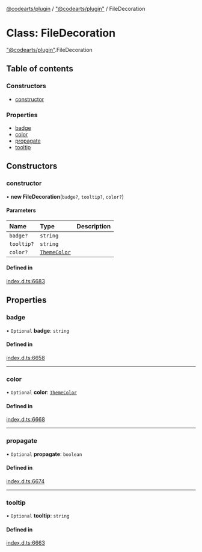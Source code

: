 [@codearts/plugin](../README.md) / ["@codearts/plugin"](../modules/_codearts_plugin_.md) / FileDecoration

# Class: FileDecoration

["@codearts/plugin"](../modules/_codearts_plugin_.md).FileDecoration

## Table of contents

### Constructors

- [constructor](codearts_plugin_.FileDecoration.md#constructor)

### Properties

- [badge](codearts_plugin_.FileDecoration.md#badge)
- [color](codearts_plugin_.FileDecoration.md#color)
- [propagate](codearts_plugin_.FileDecoration.md#propagate)
- [tooltip](codearts_plugin_.FileDecoration.md#tooltip)

## Constructors

### constructor

• **new FileDecoration**(`badge?`, `tooltip?`, `color?`)

#### Parameters

| Name | Type | Description |
| :------ | :------ | :------ |
| `badge?` | `string` |  |
| `tooltip?` | `string` |  |
| `color?` | [`ThemeColor`](codearts_plugin_.ThemeColor.md) |  |

#### Defined in

[index.d.ts:6683](https://github.com/huaweicloud/cloudide-plugin-api/blob/d4de966/index.d.ts#L6683)

## Properties

### badge

• `Optional` **badge**: `string`

#### Defined in

[index.d.ts:6658](https://github.com/huaweicloud/cloudide-plugin-api/blob/d4de966/index.d.ts#L6658)

___

### color

• `Optional` **color**: [`ThemeColor`](codearts_plugin_.ThemeColor.md)

#### Defined in

[index.d.ts:6668](https://github.com/huaweicloud/cloudide-plugin-api/blob/d4de966/index.d.ts#L6668)

___

### propagate

• `Optional` **propagate**: `boolean`

#### Defined in

[index.d.ts:6674](https://github.com/huaweicloud/cloudide-plugin-api/blob/d4de966/index.d.ts#L6674)

___

### tooltip

• `Optional` **tooltip**: `string`

#### Defined in

[index.d.ts:6663](https://github.com/huaweicloud/cloudide-plugin-api/blob/d4de966/index.d.ts#L6663)

